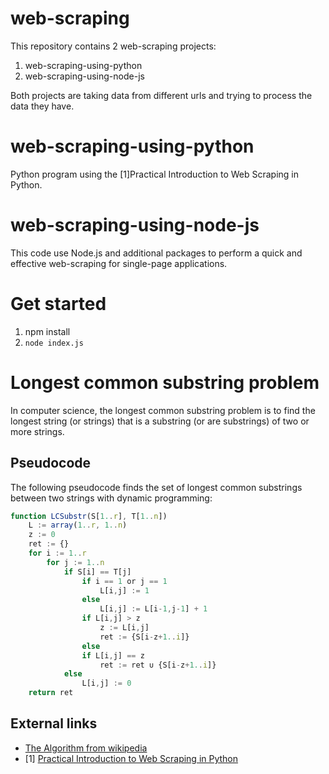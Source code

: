 # web-scraping
This repository contains 2 web-scraping projects: 
1. web-scraping-using-python  
2. web-scraping-using-node-js

Both projects are taking data from different urls and trying to process the data they have.

# web-scraping-using-python
Python program using the [1]Practical Introduction to Web Scraping in Python.

# web-scraping-using-node-js
This code use Node.js and additional packages to perform a quick and effective web-scraping for single-page applications.

# Get started
1. npm install
2. `node index.js`


# Longest common substring problem
In computer science, the longest common substring problem is to find the longest string (or strings) that is a substring (or are substrings) of two or more strings.

## Pseudocode
The following pseudocode finds the set of longest common substrings between two strings with dynamic programming:

```javascript
function LCSubstr(S[1..r], T[1..n])  
    L := array(1..r, 1..n) 
    z := 0 
    ret := {} 
    for i := 1..r 
        for j := 1..n 
            if S[i] == T[j] 
                if i == 1 or j == 1 
                    L[i,j] := 1 
                else 
                    L[i,j] := L[i-1,j-1] + 1 
                if L[i,j] > z 
                    z := L[i,j] 
                    ret := {S[i-z+1..i]} 
                else 
                if L[i,j] == z 
                    ret := ret ∪ {S[i-z+1..i]} 
            else 
                L[i,j] := 0 
    return ret 
```


## External links
- [The Algorithm from wikipedia](https://en.wikipedia.org/wiki/Longest_common_substring_problem)
- [1] [Practical Introduction to Web Scraping in Python](https://realpython.com/python-web-scraping-practical-introduction/)